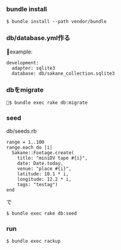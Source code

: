 ### bundle install

	$ bundle install --path vendor/bundle
	

### db/database.yml作る

example:

	development:
	  adapter: sqlite3
	  database: db/sakane_collection.sqlite3
	  
### dbをmigrate

	$ bundle exec rake db:migrate

### seed
	
db/seeds.rb
		
	range = 1..100
	range.each do |i|
	  Sakane::Footage.create(
	    title: "miniDV tape #{i}",
	    date: Date.today,
	    venue: "place #{i}",
	    latitude: 10.1 * i,
	    longitude: 12.2 * i,
	    tags: "testag")
	end

で

	$ bundle exec rake db:seed
	
### run
	
	$ bundle exec rackup

